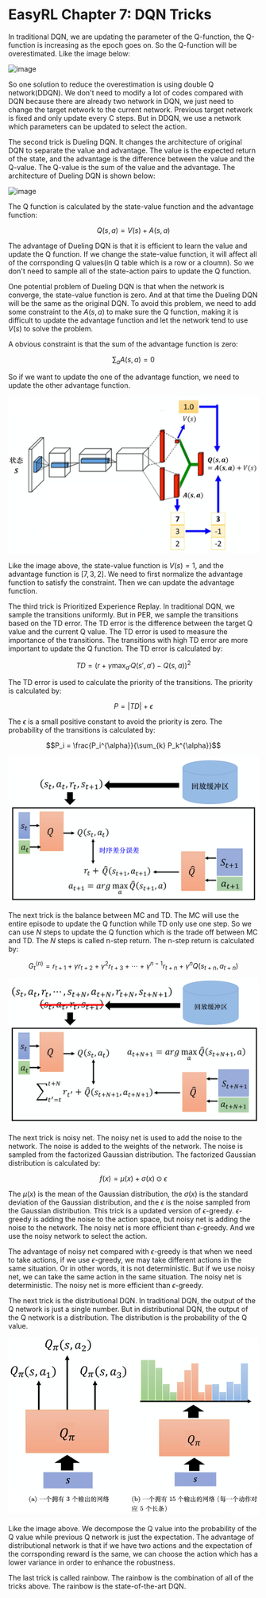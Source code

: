 # EasyRL Chapter 7: DQN Tricks

In traditional DQN, we are updating the parameter of the Q-function, the Q-function is increasing as the epoch goes on. So the Q-function will be overestimated. Like the image below:

![image](fig/image1.png)

So one solution to reduce the overestimation is using double Q network(DDQN). We don't need to modify a lot of codes compared with DQN because there are already two network in DQN, we just need to change the target network to the current network. Previous target network is fixed and only update every C steps. But in DDQN, we use a network which parameters can be updated to select the action.

The second trick is Dueling DQN. It changes the architecture of original DQN to separate the value and advantage. The value is the expected return of the state, and the advantage is the difference between the value and the Q-value. The Q-value is the sum of the value and the advantage. The architecture of Dueling DQN is shown below:

![image](fig/image2.png)

The Q function is calculated by the state-value function and the advantage function:

$$Q(s, a) = V(s) + A(s, a)$$

The advantage of Dueling DQN is that it is efficient to learn the value and update the Q function. If we change the state-value function, it will affect all of the corrsponding Q values(in Q table which is a row or a cloumn). So we don't need to sample all of the state-action pairs to update the Q function.

One potential problem of Dueling DQN is that when the network is converge, the state-value function is zero. And at that time the Dueling DQN will be the same as the original DQN. To avoid this problem, we need to add some constraint to the $A(s, a)$ to make sure the Q function, making it is difficult to update the advantage function and let the network tend to use $V(s)$ to solve the problem.

A obvious constraint is that the sum of the advantage function is zero:

$$\sum_{a} A(s, a) = 0$$

So if we want to update the one of the advantage function, we need to update the other advantage function. 

![image](fig/image3.png)

Like the image above, the state-value function is $V(s) = 1$, and the advantage function is $[7,3,2]$. We need to first normalize the advantage function to satisfy the constraint. Then we can update the advantage function. 

The third trick is Prioritized Experience Replay. In traditional DQN, we sample the transitions uniformly. But in PER, we sample the transitions based on the TD error. The TD error is the difference between the target Q value and the current Q value. The TD error is used to measure the importance of the transitions. The transitions with high TD error are more important to update the Q function. The TD error is calculated by:

$$TD = (r + \gamma \max_{a'} Q(s', a') - Q(s, a))^2$$

The TD error is used to calculate the priority of the transitions. The priority is calculated by:

$$P = |TD| + \epsilon$$

The $\epsilon$ is a small positive constant to avoid the priority is zero. The probability of the transitions is calculated by:

$$P_i = \frac{P_i^{\alpha}}{\sum_{k} P_k^{\alpha}}$$

![image](fig/image4.png)

The next trick is the balance between MC and TD. The MC will use the entire episode to update the Q function while TD only use one step. So we can use $N$ steps to update the Q function which is the trade off between MC and TD. The $N$ steps is called n-step return. The n-step return is calculated by:

$$G_t^{(n)} = r_{t+1} + \gamma r_{t+2} + \gamma^2 r_{t+3} + \cdots + \gamma^{n-1} r_{t+n} + \gamma^n Q(s_{t+n}, a_{t+n})$$

![image](fig/image5.png)

The next trick is noisy net. The noisy net is used to add the noise to the network. The noise is added to the weights of the network. The noise is sampled from the factorized Gaussian distribution. The factorized Gaussian distribution is calculated by:

$$f(x) = \mu(x) + \sigma(x) \odot \epsilon$$

The $\mu(x)$ is the mean of the Gaussian distribution, the $\sigma(x)$ is the standard deviation of the Gaussian distribution, and the $\epsilon$ is the noise sampled from the Gaussian distribution. This trick is a updated version of $\epsilon$-greedy. $\epsilon$-greedy is adding the noise to the action space, but noisy net is adding the noise to the network. The noisy net is more efficient than $\epsilon$-greedy. And we use the noisy network to select the action.

The advantage of noisy net compared with $\epsilon$-greedy is that when we need to take actions, if we use $\epsilon$-greedy, we may take different actions in the same situation. Or in other words, it is not deterministic. But if we use noisy net, we can take the same action in the same situation. The noisy net is deterministic. The noisy net is more efficient than $\epsilon$-greedy.

The next trick is the distributional DQN. In traditional DQN, the output of the Q network is just a single number. But in distributional DQN, the output of the Q network is a distribution. The distribution is the probability of the Q value. 


![image](fig/image6.png)

Like the image above. We decompose the Q value into the probability of the Q value while previous Q network is just the expectation. The advantage of distributional network is that if we have two actions and the expectation of the corrsponding reward is the same, we can choose the action which has a lower variance in order to enhance the robustness.

The last trick is called rainbow. The rainbow is the combination of all of the tricks above. The rainbow is the state-of-the-art DQN. 